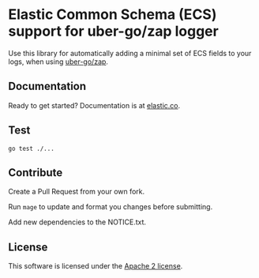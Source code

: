 # Elastic Common Schema (ECS) support for uber-go/zap logger

Use this library for automatically adding a minimal set of ECS fields to your logs, when using [uber-go/zap](https://github.com/uber-go/zap).

## Documentation

Ready to get started? Documentation is at [elastic.co](https://www.elastic.co/guide/en/ecs-logging/go-zap/current/index.html).

## Test
```
go test ./...
```

## Contribute
Create a Pull Request from your own fork.

Run `mage` to update and format you changes before submitting.

Add new dependencies to the NOTICE.txt.

## License
This software is licensed under the [Apache 2 license](https://github.com/elastic/ecs-logging-go/zap/blob/master/LICENSE).
